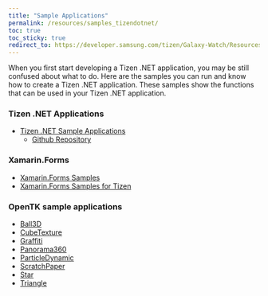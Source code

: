 ```yaml
---
title: "Sample Applications"
permalink: /resources/samples_tizendotnet/
toc: true
toc_sticky: true
redirect_to: https://developer.samsung.com/tizen/Galaxy-Watch/Resources/Samples/Tizen.NET.html
---
```


When you first start developing a Tizen .NET application, you may be still confused about what to do.
Here are the samples you can run and know how to create a Tizen .NET application.
These samples show the functions that can be used in your Tizen .NET application.

### Tizen .NET Applications
- [Tizen .NET Sample Applications](https://developer.tizen.org/development/sample/.net-application/)
  - [Github Repository](https://github.com/Samsung/Tizen-CSharp-Samples)

### Xamarin.Forms
- [Xamarin.Forms Samples](https://github.com/Xamarin/xamarin-forms-samples)
- [Xamarin.Forms Samples for Tizen](https://github.com/Samsung/xamarin-forms-samples)

### OpenTK sample applications

- [Ball3D](https://github.com/Samsung/Tizen-CSharp-Samples/tree/master/TV/Ball3D)
- [CubeTexture](https://github.com/Samsung/Tizen-CSharp-Samples/tree/master/TV/CubeTexture)
- [Graffiti](https://github.com/Samsung/Tizen-CSharp-Samples/tree/master/TV/Graffiti)
- [Panorama360](https://github.com/Samsung/Tizen-CSharp-Samples/tree/master/TV/Panorama360)
- [ParticleDynamic](https://github.com/Samsung/Tizen-CSharp-Samples/tree/master/TV/ParticleDynamic)
- [ScratchPaper](https://github.com/Samsung/Tizen-CSharp-Samples/tree/master/TV/ScratchPaper)
- [Star](https://github.com/Samsung/Tizen-CSharp-Samples/tree/master/TV/Star)
- [Triangle](https://github.com/Samsung/Tizen-CSharp-Samples/tree/master/TV/Triangle)
